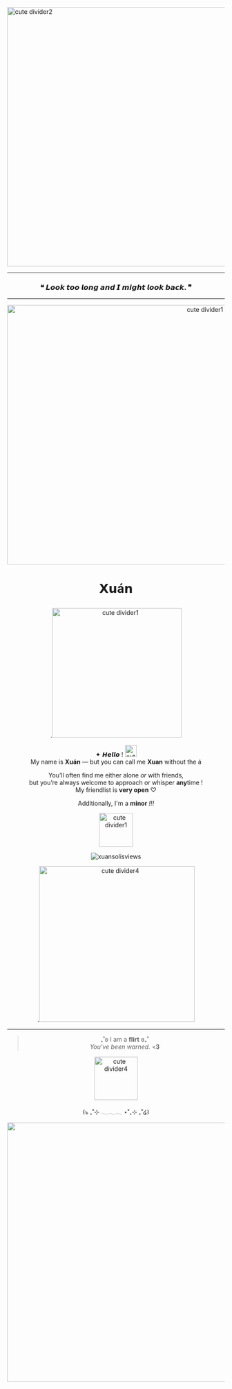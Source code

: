 <img src="https://64.media.tumblr.com/ed8fdf2fc5b7c33848195f5630fef746/0076baddc1efebbd-65/s2048x3072/8328a8be7638636751134382bb5bc47a4eb23ccd.pnj" width="2000" height="600" alt="cute divider2"/>


---
  


  <div align='center'>
</p>

 ### ❝ 𝙇𝙤𝙤𝙠 𝙩𝙤𝙤 𝙡𝙤𝙣𝙜 𝙖𝙣𝙙 𝙄 𝙢𝙞𝙜𝙝𝙩 𝙡𝙤𝙤𝙠 𝙗𝙖𝙘𝙠. ❞
---

<img src="https://i.pinimg.com/1200x/3b/59/47/3b5947c0ada9ad6d84502d0fa4ee0790.jpg" width="900" height="600" alt="cute divider1"/>



#  <p align="center"> 𝗫𝘂á𝗻

.<img src="https://64.media.tumblr.com/145d3cab8741721393fb1d0042529c25/6de77f4cdcac4920-45/s640x960/a26c0598d5e9490c2b46b1b2abaaeafa7c1ac65d.gifv" width="300" height="300" alt="cute divider1"/>    



✦ 𝙃𝙚𝙡𝙡𝙤 !  <img src="https://64.media.tumblr.com/133b664dcfe2aa0f11efc2e2668bcbb7/5219c9aaa63a19b9-fc/s75x75_c1/ab73374ea2baab37733e826859c7e9b8d73a2f61.gifv" width="27" height="27" alt="cute divider4"/>  
My name is **Xuán** — but you can call me **Xuan** without the á

You’ll often find me either alone *or* with friends,  
but you’re always welcome to approach or whisper **any**time !   
My friendlist is **very open** ♡ 

Additionally, I'm a **minor** *!!!*  

<div align='center'>
</p>

<img src="https://64.media.tumblr.com/62889fe1173f5b3a625837a0d5d72c9a/673c6e27b59a2a19-45/s100x200/e5a1d54363df298e460d8d2d8b739054b322d653.pnj" width="78" height="78" alt="cute divider1"/>  

<p align="center"> <img src="https://komarev.com/ghpvc/?username=xuansolis&label=　　Luv　　　&color=fddc6e&style=flat" alt="xuansolisviews" />  



  
.<img src="https://64.media.tumblr.com/e402843597ad902008f51d85f8bd0764/8a2d6cae268f7f26-84/s250x400/727240cf23654f5138011fba23dc921e8eaa3bd5.gifv" width="360" height="360" alt="cute divider4"/>


---



> ₊˚ʚ I am a **flirt** ɞ₊˚   
*You've been warned.* <𝟑

 <img src="https://64.media.tumblr.com/3c427a3a600327f41901f395a91bc0d7/97f92ba2ccff78bb-5d/s100x200/d130ed6464454d9c6271f66695ba08b0d4322ca5.gifv" width="100" height="100" alt="cute divider4"/>

<p align="center">꒰ঌ ₊˚⊹ 𓂃𓂃𓂃 ⋆˚₊⊹ ₊˚໒꒱</p> 



<img src="https://64.media.tumblr.com/e266a9a017bedb61f583f088ef1c0d7c/0076baddc1efebbd-20/s2048x3072/ae7adfc488414cd0d250a5652bc5727f1ce1f7d3.pnj" width="2000" height="600" alt="cute divider3"/>
